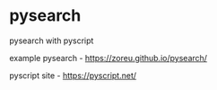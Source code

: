 # pysearch
pysearch with pyscript

example pysearch - https://zoreu.github.io/pysearch/

pyscript site - https://pyscript.net/
